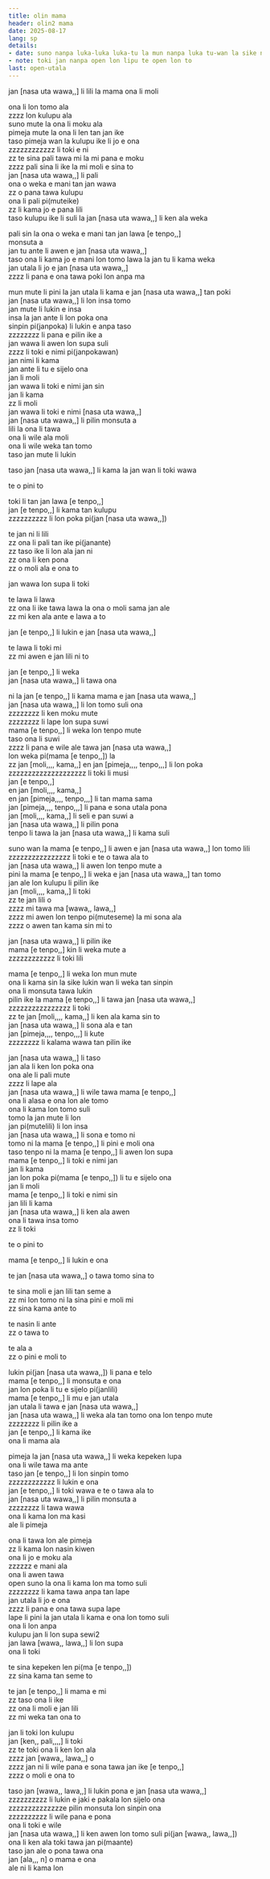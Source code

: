 ```yaml
---
title: olin mama
header: olin2 mama
date: 2025-08-17
lang: sp
details:
- date: suno nanpa luka-luka luka-tu la mun nanpa luka tu-wan la sike nanpa owe mute2 mute2 wan
- note: toki jan nanpa open lon lipu te open lon to
last: open-utala
---
```


jan [nasa uta wawa,,] li lili la mama ona li moli

ona li lon tomo ala  
zzzz lon kulupu ala  
suno mute la ona li moku ala  
pimeja mute la ona li len tan jan ike  
taso pimeja wan la kulupu ike li jo e ona  
zzzzzzzzzzzz li toki e ni  
zz te sina pali tawa mi la mi pana e moku  
zzzz pali sina li ike la mi moli e sina to  
jan [nasa uta wawa,,] li pali  
ona o weka e mani tan jan wawa  
zz o pana tawa kulupu  
ona li pali pi(muteike)  
zz li kama jo e pana lili  
taso kulupu ike li suli la jan [nasa uta wawa,,] li ken ala weka

pali sin la ona o weka e mani tan jan lawa [e tenpo,,]  
monsuta a  
jan tu ante li awen e jan [nasa uta wawa,,]  
taso ona li kama jo e mani lon tomo lawa la jan tu li kama weka  
jan utala li jo e jan [nasa uta wawa,,]  
zzzz li pana e ona tawa poki lon anpa ma

mun mute li pini la jan utala li kama e jan [nasa uta wawa,,] tan poki  
jan [nasa uta wawa,,] li lon insa tomo  
jan mute li lukin e insa  
insa la jan ante li lon poka ona  
sinpin pi(janpoka) li lukin e anpa taso  
zzzzzzzz li pana e pilin ike a  
jan wawa li awen lon supa suli  
zzzz li toki e nimi pi(janpokawan)  
jan nimi li kama  
jan ante li tu e sijelo ona  
jan li moli  
jan wawa li toki e nimi jan sin  
jan li kama  
zz li moli  
jan wawa li toki e nimi [nasa uta wawa,,]  
jan [nasa uta wawa,,] li pilin monsuta a  
lili la ona li tawa  
ona li wile ala moli  
ona li wile weka tan tomo  
taso jan mute li lukin

taso jan [nasa uta wawa,,] li kama la jan wan li toki wawa

te o pini to

toki li tan jan lawa [e tenpo,,]  
jan [e tenpo,,] li kama tan kulupu  
zzzzzzzzzz li lon poka pi(jan [nasa uta wawa,,])

te jan ni li lili  
zz ona li pali tan ike pi(janante)  
zz taso ike li lon ala jan ni  
zz ona li ken pona  
zz o moli ala e ona to

jan wawa lon supa li toki

te lawa li lawa  
zz ona li ike tawa lawa la ona o moli sama jan ale  
zz mi ken ala ante e lawa a to

jan [e tenpo,,] li lukin e jan [nasa uta wawa,,]

te lawa li toki mi  
zz mi awen e jan lili ni to

jan [e tenpo,,] li weka  
jan [nasa uta wawa,,] li tawa ona

ni la jan [e tenpo,,] li kama mama e jan [nasa uta wawa,,]  
jan [nasa uta wawa,,] li lon tomo suli ona  
zzzzzzzz li ken moku mute  
zzzzzzzz li lape lon supa suwi  
mama [e tenpo,,] li weka lon tenpo mute  
taso ona li suwi  
zzzz li pana e wile ale tawa jan [nasa uta wawa,,]  
lon weka pi(mama [e tenpo,,]) la  
zz jan [moli,,,, kama,,] en jan [pimeja,,,, tenpo,,,] li lon poka  
zzzzzzzzzzzzzzzzzzzz li toki li musi  
jan [e tenpo,,]  
en jan [moli,,,, kama,,]  
en jan [pimeja,,,, tenpo,,,] li tan mama sama  
jan [pimeja,,,, tenpo,,,] li pana e sona utala pona  
jan [moli,,,, kama,,] li seli e pan suwi a  
jan [nasa uta wawa,,] li pilin pona  
tenpo li tawa la jan [nasa uta wawa,,] li kama suli

suno wan la mama [e tenpo,,] li awen e jan [nasa uta wawa,,] lon tomo lili  
zzzzzzzzzzzzzzzz li toki e te o tawa ala to  
jan [nasa uta wawa,,] li awen lon tenpo mute a  
pini la mama [e tenpo,,] li weka e jan [nasa uta wawa,,] tan tomo  
jan ale lon kulupu li pilin ike  
jan [moli,,,, kama,,] li toki  
zz te jan lili o  
zzzz mi tawa ma [wawa,, lawa,,]  
zzzz mi awen lon tenpo pi(muteseme) la mi sona ala  
zzzz o awen tan kama sin mi to  
 
jan [nasa uta wawa,,] li pilin ike  
mama [e tenpo,,] kin li weka mute a  
zzzzzzzzzzzz li toki lili

mama [e tenpo,,] li weka lon mun mute  
ona li kama sin la sike lukin wan li weka tan sinpin  
ona li monsuta tawa lukin  
pilin ike la mama [e tenpo,,] li tawa jan [nasa uta wawa,,]  
zzzzzzzzzzzzzzzz li toki  
zz te jan [moli,,,, kama,,] li ken ala kama sin to  
jan [nasa uta wawa,,] li sona ala e tan  
jan [pimeja,,,, tenpo,,,] li kute  
zzzzzzzz li kalama wawa tan pilin ike

jan [nasa uta wawa,,] li taso  
jan ala li ken lon poka ona  
ona ale li pali mute  
zzzz li lape ala  
jan [nasa uta wawa,,] li wile tawa mama [e tenpo,,]  
ona li alasa e ona lon ale tomo  
ona li kama lon tomo suli  
tomo la jan mute li lon  
jan pi(mutelili) li lon insa  
jan [nasa uta wawa,,] li sona e tomo ni  
tomo ni la mama [e tenpo,,] li pini e moli ona  
taso tenpo ni la mama [e tenpo,,] li awen lon supa  
mama [e tenpo,,] li toki e nimi jan  
jan li kama  
jan lon poka pi(mama [e tenpo,,]) li tu e sijelo ona  
jan li moli  
mama [e tenpo,,] li toki e nimi sin  
jan lili li kama  
jan [nasa uta wawa,,] li ken ala awen  
ona li tawa insa tomo  
zz li toki

te o pini to

mama [e tenpo,,] li lukin e ona

te jan [nasa uta wawa,,] o tawa tomo sina to

te sina moli e jan lili tan seme a  
zz mi lon tomo ni la sina pini e moli mi  
zz sina kama ante to

te nasin li ante  
zz o tawa to

te ala a  
zz o pini e moli to

lukin pi(jan [nasa uta wawa,,]) li pana e telo  
mama [e tenpo,,] li monsuta e ona  
jan lon poka li tu e sijelo pi(janlili)  
mama [e tenpo,,] li mu e jan utala  
jan utala li tawa e jan [nasa uta wawa,,]  
jan [nasa uta wawa,,] li weka ala tan tomo ona lon tenpo mute  
zzzzzzzz li pilin ike a  
jan [e tenpo,,] li kama ike  
ona li mama ala

pimeja la jan [nasa uta wawa,,] li weka kepeken lupa  
ona li wile tawa ma ante  
taso jan [e tenpo,,] li lon sinpin tomo  
zzzzzzzzzzzz li lukin e ona  
jan [e tenpo,,] li toki wawa e te o tawa ala to  
jan [nasa uta wawa,,] li pilin monsuta a  
zzzzzzzz li tawa wawa  
ona li kama lon ma kasi  
ale li pimeja

ona li tawa lon ale pimeja  
zz li kama lon nasin kiwen  
ona li jo e moku ala  
zzzzzz e mani ala  
ona li awen tawa  
open suno la ona li kama lon ma tomo suli  
zzzzzzzz li kama tawa anpa tan lape  
jan utala li jo e ona  
zzzz li pana e ona tawa supa lape  
lape li pini la jan utala li kama e ona lon tomo suli  
ona li lon anpa  
kulupu jan li lon supa sewi2  
jan lawa [wawa,, lawa,,] li lon supa  
ona li toki

te sina kepeken len pi(ma [e tenpo,,])  
zz sina kama tan seme to

te jan [e tenpo,,] li mama e mi  
zz taso ona li ike  
zz ona li moli e jan lili  
zz mi weka tan ona to

jan li toki lon kulupu  
jan [ken,, pali,,,,] li toki  
zz te toki ona li ken lon ala  
zzzz jan [wawa,, lawa,,] o  
zzzz jan ni li wile pana e sona tawa jan ike [e tenpo,,]  
zzzz o moli e ona to

taso jan [wawa,, lawa,,] li lukin pona e jan [nasa uta wawa,,]  
zzzzzzzzzz li lukin e jaki e pakala lon sijelo ona  
zzzzzzzzzzzzzze pilin monsuta lon sinpin ona  
zzzzzzzzzz li wile pana e pona  
ona li toki e wile  
jan [nasa uta wawa,,] li ken awen lon tomo suli pi(jan [wawa,, lawa,,])  
ona li ken ala toki tawa jan pi(maante)  
taso jan ale o pona tawa ona  
jan [ala,,, n] o mama e ona  
ale ni li kama lon
